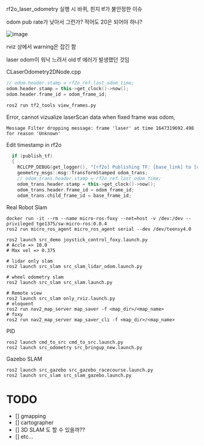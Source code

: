 rf2o_laser_odometry 실행 시 바퀴, 힌지 tf가 불안정한 이슈

odom pub rate가 낮아서 그런가?
적어도 20은 되어야 하나?

![image](https://user-images.githubusercontent.com/12381733/157614490-e2acd839-3113-4642-9272-ea0929fe1a12.png)

rviz 상에서 warning은 잡긴 함

laser odom이 워낙 느려서 old tf 에러가 발생했던 것임

CLaserOdometry2DNode.cpp
```c++
// odom.header.stamp = rf2o_ref.last_odom_time;
odom.header.stamp = this->get_clock()->now();
odom.header.frame_id = odom_frame_id;
```



```bash
ros2 run tf2_tools view_frames.py
```

Error, cannot vizualize laserScan data when fixed frame was odom, 

```
Message Filter dropping message: frame 'laser' at time 1647319692.498 for reason 'Unknown'
```

Edit timestamp in rf2o
```c++
  if (publish_tf)
  {
    RCLCPP_DEBUG(get_logger(), "[rf2o] Publishing TF: [base_link] to [odom]");
    geometry_msgs::msg::TransformStamped odom_trans;
    // odom_trans.header.stamp = rf2o_ref.last_odom_time;
    odom_trans.header.stamp = this->get_clock()->now();
    odom_trans.header.frame_id = odom_frame_id;
    odom_trans.child_frame_id = base_frame_id;
```

Real Robot Slam
```
docker run -it --rm --name micro-ros-foxy --net=host -v /dev:/dev --privileged tge1375/sw-micro-ros:0.0.4
ros2 run micro_ros_agent micro_ros_agent serial --dev /dev/teensy4.0

ros2 launch src_demo joystick_control_foxy.launch.py
# Accle => 10.0
# Max vel => 0.375

# lidar only slam
ros2 launch src_slam src_slam_lidar_odom.launch.py

# wheel odometry slam
ros2 launch src_slam src_slam.launch.py

# Remote view
ros2 launch src_slam only_rviz.launch.py
# eloquent
ros2 run nav2_map_server map_saver -f <map_dir>/<map_name>
# foxy
ros2 run nav2_map_server map_saver_cli -f <map_dir>/<map_name>
```

PID 

```
ros2 launch cmd_to_src cmd_to_src.launch.py
ros2 launch src_odometry src_bringup_new.launch.py
```

Gazebo SLAM

```
ros2 launch src_gazebo src_gazebo_racecourse.launch.py
ros2 launch src_slam src_slam_gazebo.launch.py
```

# TODO
- [] gmapping
- [] cartographer
- [] 3D SLAM 도 할 수 있을까??
- [] etc...

